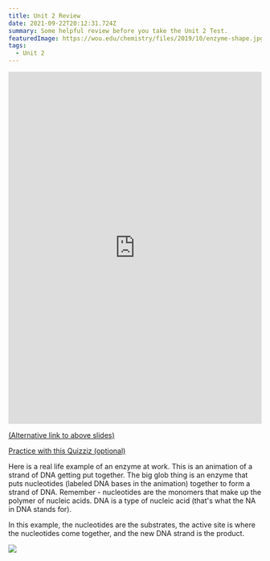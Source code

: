 ```yaml
---
title: Unit 2 Review
date: 2021-09-22T20:12:31.724Z
summary: Some helpful review before you take the Unit 2 Test.
featuredImage: https://wou.edu/chemistry/files/2019/10/enzyme-shape.jpg
tags:
  - Unit 2
---
```

<iframe src="https://docs.google.com/presentation/d/e/2PACX-1vSiwjLwkL7D9-YLl2a6fAKeMQXv09J1ajueHTYZjWtrvIchT-uFxlKHHOHMhNbuNjLO1MCs3paJAWNl/embed?start=false&loop=false&delayms=3000" frameborder="0" width="100%" height="700" allowfullscreen="true" mozallowfullscreen="true" webkitallowfullscreen="true"></iframe>

[(Alternative link to above slides)](https://docs.google.com/presentation/d/1QJfj5c1qnTAqAXzalALwMTg-ifJyxFhwfkFg8qd56k4/edit?usp=sharing)

[Practice with this Quizziz (optional)](https://quizizz.com/join?gc=11911118)

Here is a real life example of an enzyme at work. This is an animation of a strand of DNA getting put together. The big glob thing is an enzyme that puts nucleotides (labeled DNA bases in the animation) together to form a strand of DNA. Remember - nucleotides are the monomers that make up the polymer of nucleic acids. DNA is a type of nucleic acid (that's what the NA in DNA stands for).

In this example, the nucleotides are the substrates, the active site is where the nucleotides come together, and the new DNA strand is the product.

![](/static/img/dna-polymerase-enzyme-example.gif)